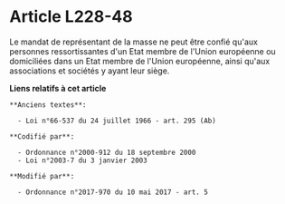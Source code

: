 # Article L228-48

Le mandat de représentant de la masse ne peut être confié qu'aux personnes ressortissantes d'un Etat membre de l'Union
européenne ou domiciliées dans un Etat membre de l'Union européenne, ainsi qu'aux associations et sociétés y ayant leur
siège.

**Liens relatifs à cet article**

	**Anciens textes**:

	  - Loi n°66-537 du 24 juillet 1966 - art. 295 (Ab)

	**Codifié par**:

	  - Ordonnance n°2000-912 du 18 septembre 2000
	  - Loi n°2003-7 du 3 janvier 2003

	**Modifié par**:

	  - Ordonnance n°2017-970 du 10 mai 2017 - art. 5

